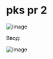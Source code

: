 # pks pr 2

![image](https://github.com/user-attachments/assets/d81fec53-6c56-4973-9768-c9e915d1f6ad)


Ввод:

![image](https://github.com/user-attachments/assets/3162c705-9bf7-4090-997f-05116ccddf8b)
